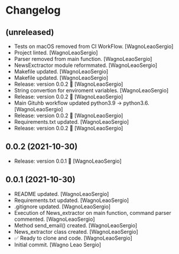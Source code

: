 Changelog
=========


(unreleased)
------------
- Tests on macOS removed from CI WorkFlow. [WagnoLeaoSergio]
- Project linted. [WagnoLeaoSergio]
- Parser removed from main function. [WagnoLeaoSergio]
- NewsExctractor module reformmated. [WagnoLeaoSergio]
- Makefile updated. [WagnoLeaoSergio]
- Makefile updated. [WagnoLeaoSergio]
- Release: version 0.0.2 🚀 [WagnoLeaoSergio]
- String convertion for enviroment variables. [WagnoLeaoSergio]
- Release: version 0.0.2 🚀 [WagnoLeaoSergio]
- Main Gituhb workflow updated python3.9 -> python3.6. [WagnoLeaoSergio]
- Release: version 0.0.2 🚀 [WagnoLeaoSergio]
- Requirements.txt updated. [WagnoLeaoSergio]
- Release: version 0.0.2 🚀 [WagnoLeaoSergio]


0.0.2 (2021-10-30)
------------------
- Release: version 0.0.1 🚀 [WagnoLeaoSergio]


0.0.1 (2021-10-30)
------------------
- README updated. [WagnoLeaoSergio]
- Requirements.txt updated. [WagnoLeaoSergio]
- .gitignore updated. [WagnoLeaoSergio]
- Execution of News_extractor on main function, command parser
  commented. [WagnoLeaoSergio]
- Method send_email() created. [WagnoLeaoSergio]
- News_extractor class created. [WagnoLeaoSergio]
- ✅ Ready to clone and code. [WagnoLeaoSergio]
- Initial commit. [Wagno Leao Sergio]


